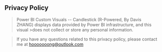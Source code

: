 ## Privacy Policy


>Power BI Custom Visuals -- Candlestick (R-Powered, By Davis ZHANG) displays data provided by Power BI infrastructure, and this visual >does not collect or store any personal information.

>If you have any questions related to this privacy policy, please contact me at hooooooong@outlook.com
